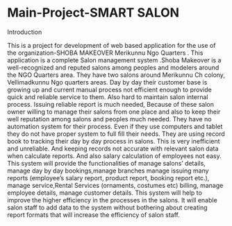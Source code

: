 # Main-Project-SMART SALON


Introduction


This is a project for development of web based application for the use of the organization-SHOBA MAKEOVER
Merikunnu Ngo Quarters . This application is a complete Salon management system .Shoba Makeover is a
well-recognized and reputed salons among peoples and modelers around the NGO Quarters area. They have
two salons around Merikunnu Ch colony, Vellimadkunnu Ngo quarters areas. Day by day their customer base
is growing up and current manual process not efficient enough to provide quick and reliable service to them.
Also hard to maintain salon internal process. Issuing reliable report is much needed, Because of these salon
owner willing to manage their salons from one place and also to keep their well reputation among salons and
peoples much needed. They have no automation system for their process. Even if they use computers and
tablet they do not have proper system to full fill their needs. They are using record book to tracking their day
by day process in salons. This is very inefficient and unreliable. And keeping records not accurate with relevant salon data when calculate reports. And also salary calculation of employees not easy. This system will
provide the functionalities of manage salons’ details, manage day by day bookings,manage branches manage
issuing many reports (employee’s salary report, product report, booking report etc.), manage service,Rental
Services (ornaments, costumes etc) billing, manage employee details, manage customer details. This system
will help to improve the higher efficiency in the processes in the salons. It will enable salon staff to add data
to the system without bothering about creating report formats that will increase the efficiency of salon staff.
